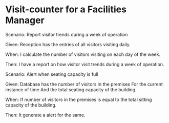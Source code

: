 # Visit-counter for a Facilities Manager

Scenario: Report visitor trends during a week of operation

  Given: Reception has the entries of all visitors visiting daily.
  
  When: I calculate the number of visitors visiting on each day of the week.
  
  Then: I have a report on how visitor visit trends during a week of operation.

Scenario: Alert when seating capacity is full

  Given: Database has the number of visitors in the premises
  For the current instance of time
  And the total seating capacity of the building.
  
  When: If number of visitors in the premises is equal to the total sitting capacity of the building.
  
  Then: It generate a alert for the same.
